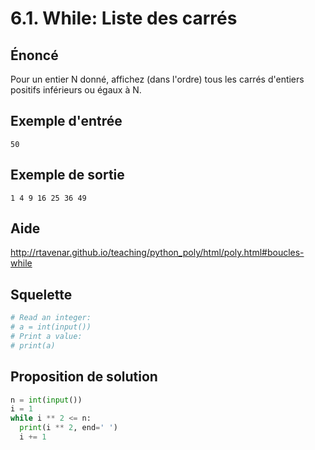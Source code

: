 # 6.1. While: Liste des carrés

## Énoncé

Pour un entier N donné, affichez (dans l'ordre) tous les carrés d'entiers positifs inférieurs ou égaux à N.

## Exemple d'entrée

```
50
```

## **Exemple de sortie**

```
1 4 9 16 25 36 49
```

## Aide

http://rtavenar.github.io/teaching/python_poly/html/poly.html#boucles-while

## Squelette

```python
# Read an integer:
# a = int(input())
# Print a value:
# print(a)
```

## Proposition de solution

```python
n = int(input())
i = 1
while i ** 2 <= n:
  print(i ** 2, end=' ')
  i += 1
```


